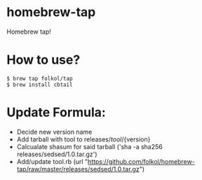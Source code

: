 # homebrew-tap
Homebrew tap!

# How to use?
    $ brew tap folkol/tap
    $ brew install cbtail

# Update Formula:
 - Decide new version name
 - Add tarball with tool to releases/${tool}/${version}
 - Calcualate shasum for said tarball ('sha -a sha256 releases/sedsed/1.0.tar.gz')
 - Add/update tool.rb (url "https://github.com/folkol/homebrew-tap/raw/master/releases/sedsed/1.0.tar.gz")

